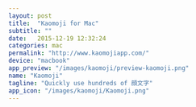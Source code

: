 ```yaml
---
layout: post
title:  "Kaomoji for Mac"
subtitle: ""
date:   2015-12-19 12:32:24
categories: mac
permalink: "http://www.kaomojiapp.com/"
device: "macbook"
app_preview: "/images/kaomoji/preview-kaomoji.png"
name: "Kaomoji"
tagline: "Quickly use hundreds of 顔文字"
app_icon: "/images/kaomoji/Kaomoji.png"
---
```

